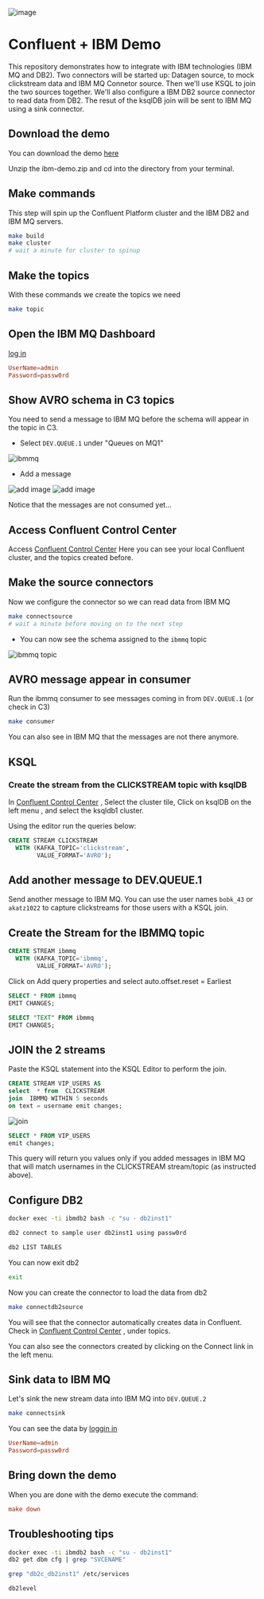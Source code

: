 ![image](images/architecture.png)

# Confluent + IBM Demo

This repository demonstrates how to integrate with IBM technologies (IBM MQ and DB2). Two connectors will be started up: Datagen source, to mock clickstream data and IBM MQ Connetor source. Then we'll use KSQL to join the two sources together. We'll also configure a IBM DB2 source connector to read data from DB2. The resut of the ksqlDB join will be sent to IBM MQ using a sink connector.

## Download the demo
You can download the demo [here](https://bit.ly/3ex1tLx)

Unzip the ibm-demo.zip and cd into the directory from your terminal.

## Make commands

This step will spin up the Confluent Platform cluster and the IBM DB2 and IBM MQ servers.

```bash
make build
make cluster
# wait a minute for cluster to spinup
```

## Make the topics

With these commands we create the topics we need

```bash
make topic
```

## Open the IBM MQ Dashboard

[log in](https://localhost:9443/ibmmq/console/login.html)

```conf
UserName=admin
Password=passw0rd
```

## Show AVRO schema in C3 topics

You need to send a message to IBM MQ before the schema will appear in the topic in C3.

- Select `DEV.QUEUE.1` under "Queues on MQ1"

![ibmmq](images/ibmmq-queues.png)

- Add a message

![add image](images/addmessage.png)
![add image](images/addmessage2.png)

Notice that the messages are not consumed yet...

## Access Confluent Control Center
Access [Confluent Control Center](http://localhost:9021) 
Here you can see your local Confluent cluster, and the topics created before.

## Make the source connectors

Now we configure the connector so we can read data from IBM MQ

```bash
make connectsource
# wait a minute before moving on to the next step
```

- You can now see the schema assigned to the `ibmmq` topic

![ibmmq topic](images/ibmmq-schema.png)

## AVRO message appear in consumer

Run the ibmmq consumer to see messages coming in from `DEV.QUEUE.1` (or check in C3)

```bash
make consumer
```

You can also see in IBM MQ that the messages are not there anymore.


## KSQL

### Create the stream from the CLICKSTREAM topic with ksqlDB

In [Confluent Control Center](http://localhost:9021)  , Select the cluster tile, Click on ksqlDB on the left menu  , and select the ksqldb1 cluster.

Using the editor run the queries below:

```sql
CREATE STREAM CLICKSTREAM
  WITH (KAFKA_TOPIC='clickstream',
        VALUE_FORMAT='AVRO');
```

## Add another message to DEV.QUEUE.1

Send another message to IBM MQ. You can use the user names `bobk_43` or `akatz1022` to capture clickstreams for those users with a KSQL join.

## Create the Stream for the IBMMQ topic


```sql
CREATE STREAM ibmmq
  WITH (KAFKA_TOPIC='ibmmq',
        VALUE_FORMAT='AVRO');
```
Click on Add query properties and select auto.offset.reset = Earliest

```sql
SELECT * FROM ibmmq
EMIT CHANGES;
```

```sql
SELECT "TEXT" FROM ibmmq
EMIT CHANGES;
```

## JOIN the 2 streams

Paste the KSQL statement into the KSQL Editor to perform the join.

```sql
CREATE STREAM VIP_USERS AS
select  * from  CLICKSTREAM
join  IBMMQ WITHIN 5 seconds
on text = username emit changes;
```

![join](images/join.png)

```sql
SELECT * FROM VIP_USERS 
emit changes;
```

This query will return you values only if you added messages in IBM MQ that will match usernames in the CLICKSTREAM stream/topic (as instructed above).

## Configure DB2

```bash
docker exec -ti ibmdb2 bash -c "su - db2inst1"
```

```bash
db2 connect to sample user db2inst1 using passw0rd
```

```bash
db2 LIST TABLES
```

You can now exit db2 

```bash
exit
```

Now you can create the connector to load the data from db2

```bash
make connectdb2source
```

You will see that the connector automatically creates data in Confluent. Check in [Confluent Control Center](http://localhost:9021) , under topics.

You can also see the connectors created by clicking on the Connect link in the left menu.

## Sink data to IBM MQ 

Let's sink the new stream data into IBM MQ into `DEV.QUEUE.2`

```bash
make connectsink
```

You can see the data by [loggin in](https://localhost:9443/ibmmq/console/login.html)

```conf
UserName=admin
Password=passw0rd
```

## Bring down the demo 
When you are done with the demo execute the command:

```conf
make down
```

## Troubleshooting tips

```bash
docker exec -ti ibmdb2 bash -c "su - db2inst1"
db2 get dbm cfg | grep "SVCENAME"

grep "db2c_db2inst1" /etc/services

db2level
```